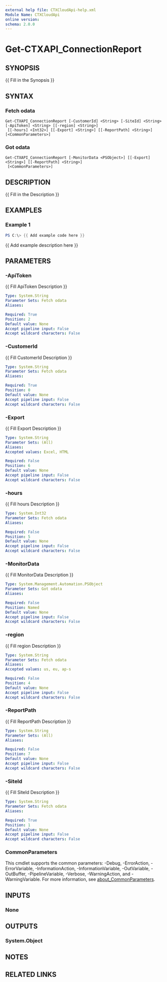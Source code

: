 ```yaml
---
external help file: CTXCloudApi-help.xml
Module Name: CTXCloudApi
online version:
schema: 2.0.0
---
```


# Get-CTXAPI_ConnectionReport

## SYNOPSIS
{{ Fill in the Synopsis }}

## SYNTAX

### Fetch odata
```
Get-CTXAPI_ConnectionReport [-CustomerId] <String> [-SiteId] <String> [-ApiToken] <String> [[-region] <String>]
 [[-hours] <Int32>] [[-Export] <String>] [[-ReportPath] <String>] [<CommonParameters>]
```

### Got odata
```
Get-CTXAPI_ConnectionReport [-MonitorData <PSObject>] [[-Export] <String>] [[-ReportPath] <String>]
 [<CommonParameters>]
```

## DESCRIPTION
{{ Fill in the Description }}

## EXAMPLES

### Example 1
```powershell
PS C:\> {{ Add example code here }}
```

{{ Add example description here }}

## PARAMETERS

### -ApiToken
{{ Fill ApiToken Description }}

```yaml
Type: System.String
Parameter Sets: Fetch odata
Aliases:

Required: True
Position: 2
Default value: None
Accept pipeline input: False
Accept wildcard characters: False
```

### -CustomerId
{{ Fill CustomerId Description }}

```yaml
Type: System.String
Parameter Sets: Fetch odata
Aliases:

Required: True
Position: 0
Default value: None
Accept pipeline input: False
Accept wildcard characters: False
```

### -Export
{{ Fill Export Description }}

```yaml
Type: System.String
Parameter Sets: (All)
Aliases:
Accepted values: Excel, HTML

Required: False
Position: 6
Default value: None
Accept pipeline input: False
Accept wildcard characters: False
```

### -hours
{{ Fill hours Description }}

```yaml
Type: System.Int32
Parameter Sets: Fetch odata
Aliases:

Required: False
Position: 5
Default value: None
Accept pipeline input: False
Accept wildcard characters: False
```

### -MonitorData
{{ Fill MonitorData Description }}

```yaml
Type: System.Management.Automation.PSObject
Parameter Sets: Got odata
Aliases:

Required: False
Position: Named
Default value: None
Accept pipeline input: False
Accept wildcard characters: False
```

### -region
{{ Fill region Description }}

```yaml
Type: System.String
Parameter Sets: Fetch odata
Aliases:
Accepted values: us, eu, ap-s

Required: False
Position: 4
Default value: None
Accept pipeline input: False
Accept wildcard characters: False
```

### -ReportPath
{{ Fill ReportPath Description }}

```yaml
Type: System.String
Parameter Sets: (All)
Aliases:

Required: False
Position: 7
Default value: None
Accept pipeline input: False
Accept wildcard characters: False
```

### -SiteId
{{ Fill SiteId Description }}

```yaml
Type: System.String
Parameter Sets: Fetch odata
Aliases:

Required: True
Position: 1
Default value: None
Accept pipeline input: False
Accept wildcard characters: False
```

### CommonParameters
This cmdlet supports the common parameters: -Debug, -ErrorAction, -ErrorVariable, -InformationAction, -InformationVariable, -OutVariable, -OutBuffer, -PipelineVariable, -Verbose, -WarningAction, and -WarningVariable. For more information, see [about_CommonParameters](http://go.microsoft.com/fwlink/?LinkID=113216).

## INPUTS

### None

## OUTPUTS

### System.Object
## NOTES

## RELATED LINKS
